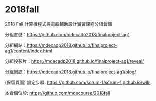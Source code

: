 # 2018fall
2018 Fall 計算機程式與電腦輔助設計實習課程分組倉儲

分組倉儲：https://github.com/mdecadp2018/finalproject-ag1

分組網站：https://mdecadp2018.github.io/finalproject-ag1/content/index.html

分組投影片：https://mdecadp2018.github.io/finalproject-ag1/reveal/

分組網誌：https://mdecadp2018.github.io/finalproject-ag1/blog/


(保留頁面)
設定步驟: https://github.com/scrum-1/scrum-1.github.io/wiki

本倉儲位於:  https://github.com/mdecourse/2018fall 
